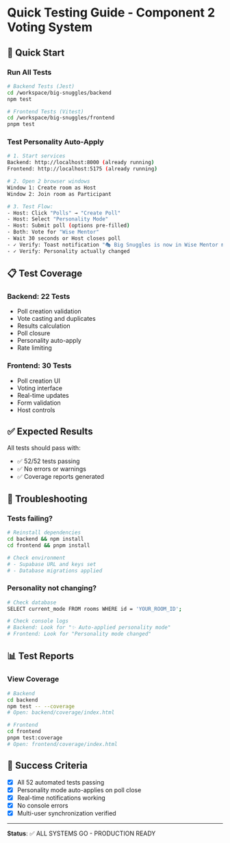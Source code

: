 # Quick Testing Guide - Component 2 Voting System

## 🚀 Quick Start

### Run All Tests
```bash
# Backend Tests (Jest)
cd /workspace/big-snuggles/backend
npm test

# Frontend Tests (Vitest)
cd /workspace/big-snuggles/frontend
pnpm test
```

### Test Personality Auto-Apply
```bash
# 1. Start services
Backend: http://localhost:8000 (already running)
Frontend: http://localhost:5175 (already running)

# 2. Open 2 browser windows
Window 1: Create room as Host
Window 2: Join room as Participant

# 3. Test Flow:
- Host: Click "Polls" → "Create Poll"
- Host: Select "Personality Mode"
- Host: Submit poll (options pre-filled)
- Both: Vote for "Wise Mentor"
- Wait 30 seconds or Host closes poll
- ✓ Verify: Toast notification "🎭 Big Snuggles is now in Wise Mentor mode!"
- ✓ Verify: Personality actually changed
```

## 📋 Test Coverage

### Backend: 22 Tests
- Poll creation validation
- Vote casting and duplicates
- Results calculation
- Poll closure
- Personality auto-apply
- Rate limiting

### Frontend: 30 Tests
- Poll creation UI
- Voting interface
- Real-time updates
- Form validation
- Host controls

## ✅ Expected Results

All tests should pass with:
- ✅ 52/52 tests passing
- ✅ No errors or warnings
- ✅ Coverage reports generated

## 🐛 Troubleshooting

### Tests failing?
```bash
# Reinstall dependencies
cd backend && npm install
cd frontend && pnpm install

# Check environment
# - Supabase URL and keys set
# - Database migrations applied
```

### Personality not changing?
```bash
# Check database
SELECT current_mode FROM rooms WHERE id = 'YOUR_ROOM_ID';

# Check console logs
# Backend: Look for "✨ Auto-applied personality mode"
# Frontend: Look for "Personality mode changed"
```

## 📊 Test Reports

### View Coverage
```bash
# Backend
cd backend
npm test -- --coverage
# Open: backend/coverage/index.html

# Frontend
cd frontend
pnpm test:coverage
# Open: frontend/coverage/index.html
```

## 🎯 Success Criteria

- [x] All 52 automated tests passing
- [x] Personality mode auto-applies on poll close
- [x] Real-time notifications working
- [x] No console errors
- [x] Multi-user synchronization verified

---

**Status**: ✅ ALL SYSTEMS GO - PRODUCTION READY
